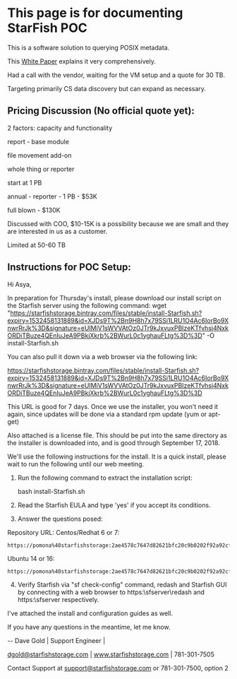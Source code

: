 # This page is for documenting StarFish POC

This is a software solution to querying POSIX metadata.

This [White Paper](https://github.com/Pomona-ITS/hpc/blob/master/design/data_management/Starfish%20Whitepaper.pdf) explains it very comprehensively.

Had a call with the vendor, waiting for the VM setup and a quote for 30 TB.

Targeting primarily CS data discovery but can expand as necessary.

## Pricing Discussion (No official quote yet):

2 factors: capacity and functionality

report - base module

file movement add-on

whole thing or reporter

start at 1 PB

annual - reporter - 1 PB - $53K

full blown - $130K


Discussed with COO, $10-15K is a possibility because we are small and they are interested in us as a customer.

Limited at 50-60 TB


## Instructions for POC Setup:

Hi Asya,

In preparation for Thursday's install, please download our install
script on the Starfish server using the following command:
wget "https://starfishstorage.bintray.com/files/stable/install-Starfish.sh?expiry=1532458131889&id=XJDs9T%2Bn9H8h7x79SSi1LRU1O4Ac6IorBo9XnwrRrJk%3D&signature=eUIMiV1sWVVAtOz0JTr9kJxvuxPBIzeKTfvhsj4NxkORDiTBuze4QEnIuJeA9PBkjXkrb%2BWurL0c1yghauFLtg%3D%3D"
-O install-Starfish.sh

You can also pull it down via a web browser via the following link:

  https://starfishstorage.bintray.com/files/stable/install-Starfish.sh?expiry=1532458131889&id=XJDs9T%2Bn9H8h7x79SSi1LRU1O4Ac6IorBo9XnwrRrJk%3D&signature=eUIMiV1sWVVAtOz0JTr9kJxvuxPBIzeKTfvhsj4NxkORDiTBuze4QEnIuJeA9PBkjXkrb%2BWurL0c1yghauFLtg%3D%3D

This URL is good for 7 days. Once we use the installer, you won't need
it again, since updates will be done via a standard rpm update (yum or
apt-get)

Also attached is a license file. This should be put into the same
directory as the installer is downloaded into, and is good through
September 17, 2018.


We'll use the following instructions for the install. It is a quick
install, please wait to run the following until our web meeting.

1. Run the following command to extract the installation script:

    bash install-Starfish.sh

2. Read the Starfish EULA and type 'yes' if you accept its conditions.
3. Answer the questions posed:

  Repository URL:
  Centos/Redhat 6 or 7:

    https://pomona%40starfishstorage:2ae4578c7647d82621bfc20c9b0202f92a92cf57@starfishstorage.bintray.com/starfish_yum_v4

  Ubuntu 14 or 16:

    https://pomona%40starfishstorage:2ae4578c7647d82621bfc20c9b0202f92a92cf57@starfishstorage.bintray.com/starfish_apt_v4

4. Verify Starfish via "sf check-config" command, redash and Starfish
GUI by connecting with a web browser to https:\\sfserver\redash and
https:\\sfserver respectively.

I've attached the install and configuration guides as well.

If you have any questions in the meantime, let me know.


--
Dave Gold  |  Support Engineer  |

dgold@starfishstorage.com | www.starfishstorage.com | 781-301-7505

Contact Support at support@starfishstorage.com or 781-301-7500, option 2
